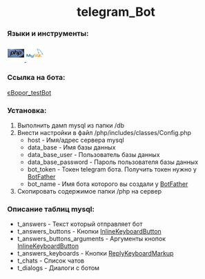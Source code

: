<h1 align="center">telegram_Bot</h1>
<h3 align="left">Языки и инструменты:</h3>
<p align="left"> 
    <a href="https://www.php.net" target="_blank" rel="noreferrer">
        <img src="https://raw.githubusercontent.com/devicons/devicon/master/icons/php/php-original.svg" alt="php" width="40" height="40"/>
    </a>
    <a href="https://www.mysql.com/" target="_blank" rel="noreferrer">
        <img src="https://raw.githubusercontent.com/devicons/devicon/master/icons/mysql/mysql-original-wordmark.svg" alt="mysql" width="40" height="40"/>
    </a>
</p>
<h3 align="left">Ссылка на бота:</h3>
<p>
    <a href="https://t.me/testDs1_bot" target="_blank" rel="noreferrer">єВорог_testBot</a>
</p>
<h3 align="left">Установка:</h3>
<p>
    <ol>
        <li>Выполнить дамп mysql из папки /db</li>
        <li>
            Внести настройки в файл /php/includes/classes/Config.php
            <ul>
                <li>host - Имя/адрес сервера mysql</li>
                <li>data_base - Имя базы данных</li>
                <li>data_base_user - Пользователь базы данных</li>
                <li>data_base_password - Пароль пользователя базы данных</li>
                <li>bot_token - Токен telegram бота. Получить токен нужно у <a href="https://t.me/BotFather" target="_blank" rel="noreferrer">BotFather</a></li>
                <li>bot_name - Имя бота которого вы создали у <a href="https://t.me/BotFather" target="_blank" rel="noreferrer">BotFather</a></li>
            </ul>
        </li>
        <li>Скопировать содержимое папки /php на сервер</li>
    </ol>
</p>
<h3 align="left">Описание таблиц mysql:</h3>
<p>
    <ul>
        <li>t_answers - Текст который отправляет бот</li>
        <li>t_answers_buttons - Кнопки <a href="https://core.telegram.org/bots/api#inlinekeyboardbutton" target="_blank" rel="noreferrer">InlineKeyboardButton</a></li>
        <li>t_answers_buttons_arguments - Аргументы кнопок <a href="https://core.telegram.org/bots/api#inlinekeyboardbutton" target="_blank" rel="noreferrer">InlineKeyboardButton</a></li>
        <li>t_answers_keyboards - Кнопки <a href="https://core.telegram.org/bots/api#replykeyboardmarkup" target="_blank" rel="noreferrer">ReplyKeyboardMarkup</a></li>
        <li>t_chats - Список чатов</li>
        <li>t_dialogs - Диалоги с ботом</li>
    </ul>
</p>